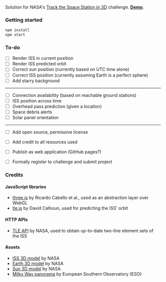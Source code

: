 Solution for NASA's [Track the Space Station in 3D](https://2022.spaceappschallenge.org/challenges/2022-challenges/track-the-iss/details) challenge. [**Demo**](https://inad9300.github.io/3d-iss-tracker).

### Getting started

```sh
npm install
npm start
```


### To-do

- [ ] Render ISS in current position
- [ ] Render ISS predicted orbit
- [ ] Correct sun position (currently based on UTC time alone)
- [ ] Correct ISS position (currently assuming Earth is a perfect sphere)
- [ ] Add starry background

---

- [ ] Connection availability (based on reachable ground stations)
- [ ] ISS position across time
- [ ] Overhead pass prediction (given a location)
- [ ] Space debris alerts
- [ ] Solar panel orientation

---

- [ ] Add open source, permissive license
- [ ] Add credit to all resources used
- [ ] Publish as web application (GitHub pages?)
- [ ] Formally register to challenge and submit project


### Credits

#### JavaScript libraries

- [three.js](https://github.com/mrdoob/three.js) by Ricardo Cabello et al., used as an abstraction layer over WebGL
- [tle.js](https://github.com/davidcalhoun/tle.js) by David Calhoun, used for predicting the ISS' orbit

#### HTTP APIs

- [TLE API](https://tle.ivanstanojevic.me) by NASA, used to obtain up-to-date two-line element sets of the ISS

#### Assets

- [ISS 3D model](https://solarsystem.nasa.gov/resources/2378/international-space-station-3d-model) by NASA
- [Earth 3D model](https://solarsystem.nasa.gov/resources/2393/earth-3d-model) by NASA
- [Sun 3D model](https://solarsystem.nasa.gov/resources/2352/sun-3d-model) by NASA
- [Milky Way panorama](https://www.eso.org/public/images/eso0932a) by European Southern Observatory (ESO)
